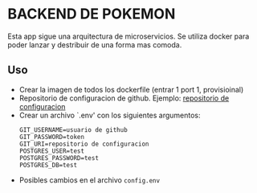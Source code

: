 # BACKEND DE POKEMON
Esta app sigue una arquitectura de microservicios. Se utiliza docker para poder lanzar y destribuir de una forma mas comoda.

## Uso
- Crear la imagen de todos los dockerfile (entrar 1 port 1, provisioinal)
- Repositorio de configuracion de github. Ejemplo: <a href="https://github.com/NicolasRodriguezSteuerberg/PokemonShowdownConfig/tree/main">repositorio de configuracion </a>
- Crear un archivo `.env' con los siguientes argumentos:
    ```text
    GIT_USERNAME=usuario de github
    GIT_PASSWORD=token
    GIT_URI=repositorio de configuracion
    POSTGRES_USER=test
    POSTGRES_PASSWORD=test
    POSTGRES_DB=test
    ```
- Posibles cambios en el archivo `config.env` 